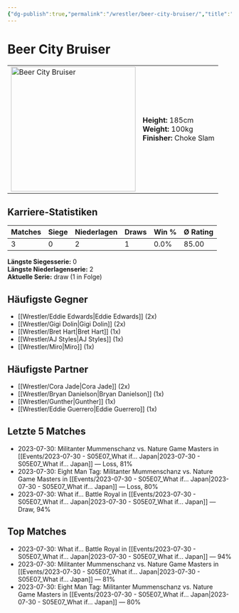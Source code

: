 ```yaml
---
{"dg-publish":true,"permalink":"/wrestler/beer-city-bruiser/","title":"Beer City Bruiser","tags":["wrestler"],"noteIcon":""}
---
```



# Beer City Bruiser

<table>
        <tr>
        <td><img src="https://github.com/CptSpaulding1980/choke-slam-wrestling/releases/download/images/Beer_City_Bruiser.png" width="280" alt="Beer City Bruiser"></td>
        <td>
        <b>Height:</b> 185cm<br>
        <b>Weight:</b> 100kg<br>
        <b>Finisher:</b> Choke Slam<br>
        </td>
        </tr>
        </table>
        

## Karriere-Statistiken

| Matches | Siege | Niederlagen | Draws | Win % | Ø Rating |
|---------|-------|-------------|-------|-------|-----------|
| 3 | 0 | 2 | 1 | 0.0% | 85.00 |

**Längste Siegesserie:** 0<br>**Längste Niederlagenserie:** 2<br>**Aktuelle Serie:** draw (1 in Folge)


## Häufigste Gegner
- [[Wrestler/Eddie Edwards\|Eddie Edwards]] (2x)
- [[Wrestler/Gigi Dolin\|Gigi Dolin]] (2x)
- [[Wrestler/Bret Hart\|Bret Hart]] (1x)
- [[Wrestler/AJ Styles\|AJ Styles]] (1x)
- [[Wrestler/Miro\|Miro]] (1x)

## Häufigste Partner
- [[Wrestler/Cora Jade\|Cora Jade]] (2x)
- [[Wrestler/Bryan Danielson\|Bryan Danielson]] (1x)
- [[Wrestler/Gunther\|Gunther]] (1x)
- [[Wrestler/Eddie Guerrero\|Eddie Guerrero]] (1x)

## Letzte 5 Matches
- 2023-07-30: Militanter Mummenschanz vs. Nature Game Masters  in [[Events/2023-07-30 - S05E07_What if... Japan\|2023-07-30 - S05E07_What if... Japan]] — Loss, 81%
- 2023-07-30: Eight Man Tag: Militanter Mummenschanz vs. Nature Game Masters  in [[Events/2023-07-30 - S05E07_What if... Japan\|2023-07-30 - S05E07_What if... Japan]] — Loss, 80%
- 2023-07-30: What if... Battle Royal in [[Events/2023-07-30 - S05E07_What if... Japan\|2023-07-30 - S05E07_What if... Japan]] — Draw, 94%

## Top Matches
- 2023-07-30: What if... Battle Royal in [[Events/2023-07-30 - S05E07_What if... Japan\|2023-07-30 - S05E07_What if... Japan]] — 94%
- 2023-07-30: Militanter Mummenschanz vs. Nature Game Masters  in [[Events/2023-07-30 - S05E07_What if... Japan\|2023-07-30 - S05E07_What if... Japan]] — 81%
- 2023-07-30: Eight Man Tag: Militanter Mummenschanz vs. Nature Game Masters  in [[Events/2023-07-30 - S05E07_What if... Japan\|2023-07-30 - S05E07_What if... Japan]] — 80%
